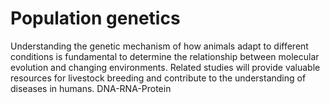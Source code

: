 # Population genetics
Understanding the genetic mechanism of how animals adapt to different conditions is fundamental to determine the relationship between molecular evolution and changing environments. Related studies will provide valuable resources for livestock breeding and contribute to the understanding of diseases in humans.
DNA-RNA-Protein
